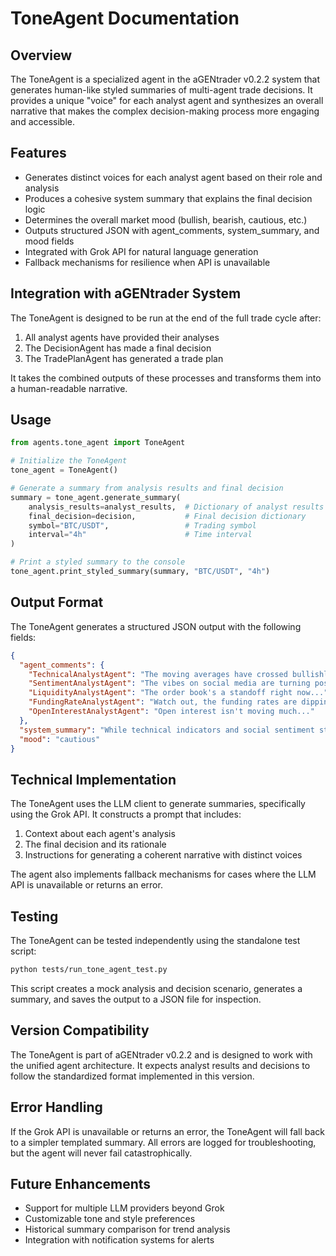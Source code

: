 # ToneAgent Documentation

## Overview

The ToneAgent is a specialized agent in the aGENtrader v0.2.2 system that generates human-like styled summaries of multi-agent trade decisions. It provides a unique "voice" for each analyst agent and synthesizes an overall narrative that makes the complex decision-making process more engaging and accessible.

## Features

- Generates distinct voices for each analyst agent based on their role and analysis
- Produces a cohesive system summary that explains the final decision logic
- Determines the overall market mood (bullish, bearish, cautious, etc.)
- Outputs structured JSON with agent_comments, system_summary, and mood fields
- Integrated with Grok API for natural language generation
- Fallback mechanisms for resilience when API is unavailable

## Integration with aGENtrader System

The ToneAgent is designed to be run at the end of the full trade cycle after:
1. All analyst agents have provided their analyses
2. The DecisionAgent has made a final decision
3. The TradePlanAgent has generated a trade plan

It takes the combined outputs of these processes and transforms them into a human-readable narrative.

## Usage

```python
from agents.tone_agent import ToneAgent

# Initialize the ToneAgent
tone_agent = ToneAgent()

# Generate a summary from analysis results and final decision
summary = tone_agent.generate_summary(
    analysis_results=analyst_results,  # Dictionary of analyst results
    final_decision=decision,           # Final decision dictionary
    symbol="BTC/USDT",                 # Trading symbol
    interval="4h"                      # Time interval
)

# Print a styled summary to the console
tone_agent.print_styled_summary(summary, "BTC/USDT", "4h")
```

## Output Format

The ToneAgent generates a structured JSON output with the following fields:

```json
{
  "agent_comments": {
    "TechnicalAnalystAgent": "The moving averages have crossed bullishly...",
    "SentimentAnalystAgent": "The vibes on social media are turning positive...",
    "LiquidityAnalystAgent": "The order book's a standoff right now...",
    "FundingRateAnalystAgent": "Watch out, the funding rates are dipping...",
    "OpenInterestAnalystAgent": "Open interest isn't moving much..."
  },
  "system_summary": "While technical indicators and social sentiment strongly support...",
  "mood": "cautious"
}
```

## Technical Implementation

The ToneAgent uses the LLM client to generate summaries, specifically using the Grok API. It constructs a prompt that includes:

1. Context about each agent's analysis
2. The final decision and its rationale
3. Instructions for generating a coherent narrative with distinct voices

The agent also implements fallback mechanisms for cases where the LLM API is unavailable or returns an error.

## Testing

The ToneAgent can be tested independently using the standalone test script:

```bash
python tests/run_tone_agent_test.py
```

This script creates a mock analysis and decision scenario, generates a summary, and saves the output to a JSON file for inspection.

## Version Compatibility

The ToneAgent is part of aGENtrader v0.2.2 and is designed to work with the unified agent architecture. It expects analyst results and decisions to follow the standardized format implemented in this version.

## Error Handling

If the Grok API is unavailable or returns an error, the ToneAgent will fall back to a simpler templated summary. All errors are logged for troubleshooting, but the agent will never fail catastrophically.

## Future Enhancements

- Support for multiple LLM providers beyond Grok
- Customizable tone and style preferences
- Historical summary comparison for trend analysis
- Integration with notification systems for alerts